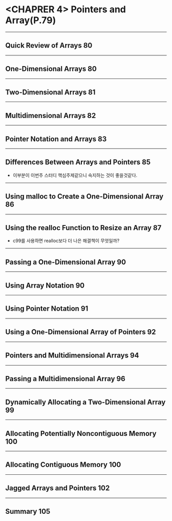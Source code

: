 # <CHAPRER 4> Pointers and Array(P.79)
------------------------

## Quick Review of Arrays 80
------------------------
## One-Dimensional Arrays 80
------------------------
## Two-Dimensional Arrays 81
-------------------------
## Multidimensional Arrays 82
-------------------------
## Pointer Notation and Arrays 83
--------------------------
## Differences Between Arrays and Pointers 85
* 이부분이 이번주 스터디 핵심주제같으니 숙지하는 것이 좋을것같다.
--------------------------
## Using malloc to Create a One-Dimensional Array 86
--------------------------
## Using the realloc Function to Resize an Array 87
* c99를 사용하면 realloc보다 더 나은 해결책이 무엇일까? 
--------------------------
## Passing a One-Dimensional Array 90
--------------------------
## Using Array Notation 90
--------------------------
## Using Pointer Notation 91
--------------------------
## Using a One-Dimensional Array of Pointers 92
--------------------------
## Pointers and Multidimensional Arrays 94
--------------------------
## Passing a Multidimensional Array 96
--------------------------
## Dynamically Allocating a Two-Dimensional Array 99
--------------------------
## Allocating Potentially Noncontiguous Memory 100
--------------------------
## Allocating Contiguous Memory 100
--------------------------
## Jagged Arrays and Pointers 102
--------------------------
## Summary 105
